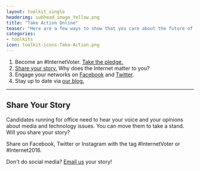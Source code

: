```yaml
---
layout: toolkit_single
headerimg: subhead_image_Yellow.png
title: "Take Action Online"
teaser: "Here are a few ways to show that you care about the future of the Internet."
categories:
- toolkits
icon: toolkit-icons-Take-Action.png
---
```

1. Become an #InternetVoter. <a href="http://internet2016.net/#pledge">Take the pledge.</a>
1. <a href="#story">Share your story.</a> Why does the Internet matter to you?
1. Engage your networks on <a href="https://www.facebook.com/sharer/sharer.php?u=http%3A//internet2016.net/" TARGET="_blank">Facebook</a> and <a href="https://twitter.com/home?status=Calling%20all%20hashtaggers,%20retweeters,%20uploaders,%20organizers%20%26%20voters!%20Take%20the%20pledge%3A%20Become%20an%20%23InternetVoter%3A%20http%3A//internet2016.net/" TARGET="_blank">Twitter</a>.
1. Stay up to date via [our blog.](http://www.internet2016.net/blog)

***

## <a name="story"></a>Share Your Story
Candidates running for office need to hear your voice and your opinions about media and technology issues. You can move them to take a stand. Will you share your story?

Share on Facebook, Twitter or Instagram with the tag #InternetVoter or #Internet2016.

Don't do social media? <a href="mailto:info@freepress.net?subject=Share your story submission">Email us</a> your story!

<script src="//assets.juicer.io/embed.js" type="text/javascript"></script>
<link href="//assets.juicer.io/embed.css" media="all" rel="stylesheet" type="text/css" />
<ul class="juicer-feed" data-feed-id="internet-2016"></ul>
